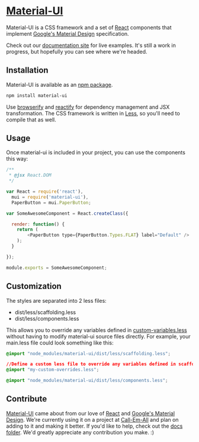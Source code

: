 # [Material-UI](http://callemall.github.io/material-ui/)

Material-UI is a CSS framework and a set of [React](http://facebook.github.io/react/) components that implement [Google's Material Design](https://www.google.com/design/spec/material-design/introduction.html) specification.

Check out our [documentation site](http://www.material-ui.com/) for live examples. It's still a work in progress, but hopefully you can see where we're headed.

## Installation

Material-UI is available as an [npm package](https://www.npmjs.org/package/material-ui).
```sh
npm install material-ui
```

Use [browserify](http://browserify.org/) and [reactify](https://github.com/andreypopp/reactify) for dependency management and JSX transformation. The CSS framework is written in [Less](http://lesscss.org/), so you'll need to compile that as well.


## Usage

Once material-ui is included in your project, you can use the components this way:
```js
/**
 * @jsx React.DOM
 */

var React = require('react'),
  mui = require('material-ui'),
  PaperButton = mui.PaperButton;

var SomeAwesomeComponent = React.createClass({

  render: function() {
    return (
    	<PaperButton type={PaperButton.Types.FLAT} label="Default" />
    );
  }

});

module.exports = SomeAwesomeComponent;
```

## Customization

The styles are separated into 2 less files:
* dist/less/scaffolding.less
* dist/less/components.less

This allows you to override any variables defined in [custom-variables.less](https://github.com/callemall/material-ui/blob/master/dist/less/variables/custom-variables.less) without having to modify material-ui source files directly. For example, your main.less file could look something like this:
```css
@import "node_modules/material-ui/dist/less/scaffolding.less";

//Define a custom less file to override any variables defined in scaffolding.less
@import "my-custom-overrides.less";

@import "node_modules/material-ui/dist/less/components.less";
```

## Contribute

[Material-UI](http://callemall.github.io/material-ui/) came about from our love of [React](http://facebook.github.io/react/) and [Google's Material Design](https://www.google.com/design/spec/material-design/introduction.html). We're currently using it on a project at [Call-Em-All](https://www.call-em-all.com/) and plan on adding to it and making it better. If you'd like to help, check out the [docs folder](https://github.com/callemall/material-ui/tree/master/docs). We'd greatly appreciate any contribution you make. :)

